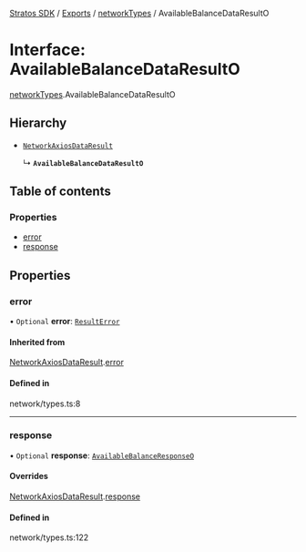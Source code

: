[Stratos SDK](../README.md) / [Exports](../modules.md) / [networkTypes](../modules/networkTypes.md) / AvailableBalanceDataResultO

# Interface: AvailableBalanceDataResultO

[networkTypes](../modules/networkTypes.md).AvailableBalanceDataResultO

## Hierarchy

- [`NetworkAxiosDataResult`](networkTypes.NetworkAxiosDataResult.md)

  ↳ **`AvailableBalanceDataResultO`**

## Table of contents

### Properties

- [error](networkTypes.AvailableBalanceDataResultO.md#error)
- [response](networkTypes.AvailableBalanceDataResultO.md#response)

## Properties

### error

• `Optional` **error**: [`ResultError`](networkTypes.ResultError.md)

#### Inherited from

[NetworkAxiosDataResult](networkTypes.NetworkAxiosDataResult.md).[error](networkTypes.NetworkAxiosDataResult.md#error)

#### Defined in

network/types.ts:8

___

### response

• `Optional` **response**: [`AvailableBalanceResponseO`](networkTypes.AvailableBalanceResponseO.md)

#### Overrides

[NetworkAxiosDataResult](networkTypes.NetworkAxiosDataResult.md).[response](networkTypes.NetworkAxiosDataResult.md#response)

#### Defined in

network/types.ts:122
